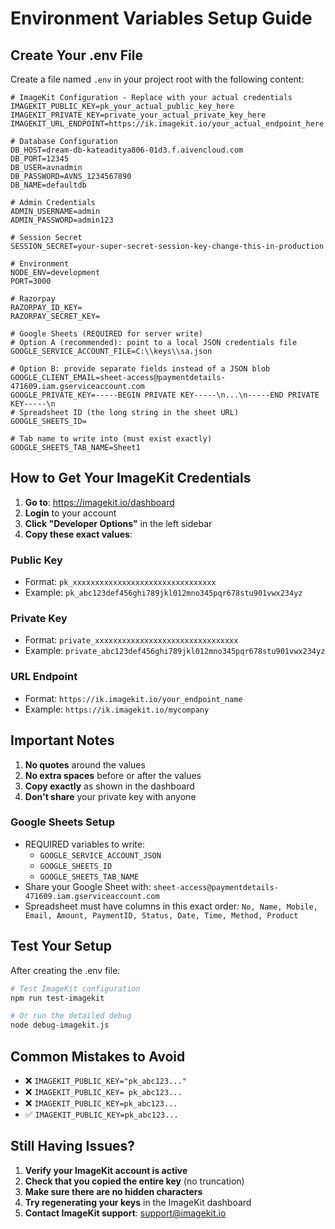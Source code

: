 # Environment Variables Setup Guide

## Create Your .env File

Create a file named `.env` in your project root with the following content:

```env
# ImageKit Configuration - Replace with your actual credentials
IMAGEKIT_PUBLIC_KEY=pk_your_actual_public_key_here
IMAGEKIT_PRIVATE_KEY=private_your_actual_private_key_here
IMAGEKIT_URL_ENDPOINT=https://ik.imagekit.io/your_actual_endpoint_here

# Database Configuration
DB_HOST=dream-db-kateaditya806-01d3.f.aivencloud.com
DB_PORT=12345
DB_USER=avnadmin
DB_PASSWORD=AVNS_1234567890
DB_NAME=defaultdb

# Admin Credentials
ADMIN_USERNAME=admin
ADMIN_PASSWORD=admin123

# Session Secret
SESSION_SECRET=your-super-secret-session-key-change-this-in-production

# Environment
NODE_ENV=development
PORT=3000

# Razorpay
RAZORPAY_ID_KEY=
RAZORPAY_SECRET_KEY=

# Google Sheets (REQUIRED for server write)
# Option A (recommended): point to a local JSON credentials file
GOOGLE_SERVICE_ACCOUNT_FILE=C:\\keys\\sa.json

# Option B: provide separate fields instead of a JSON blob
GOOGLE_CLIENT_EMAIL=sheet-access@paymentdetails-471609.iam.gserviceaccount.com
GOOGLE_PRIVATE_KEY=-----BEGIN PRIVATE KEY-----\n...\n-----END PRIVATE KEY-----\n
# Spreadsheet ID (the long string in the sheet URL)
GOOGLE_SHEETS_ID=

# Tab name to write into (must exist exactly)
GOOGLE_SHEETS_TAB_NAME=Sheet1
```

## How to Get Your ImageKit Credentials

1. **Go to**: https://imagekit.io/dashboard
2. **Login** to your account
3. **Click "Developer Options"** in the left sidebar
4. **Copy these exact values**:

### Public Key
- Format: `pk_xxxxxxxxxxxxxxxxxxxxxxxxxxxxxxxx`
- Example: `pk_abc123def456ghi789jkl012mno345pqr678stu901vwx234yz`

### Private Key  
- Format: `private_xxxxxxxxxxxxxxxxxxxxxxxxxxxxxxxx`
- Example: `private_abc123def456ghi789jkl012mno345pqr678stu901vwx234yz`

### URL Endpoint
- Format: `https://ik.imagekit.io/your_endpoint_name`
- Example: `https://ik.imagekit.io/mycompany`

## Important Notes

1. **No quotes** around the values
2. **No extra spaces** before or after the values
3. **Copy exactly** as shown in the dashboard
4. **Don't share** your private key with anyone

### Google Sheets Setup
- REQUIRED variables to write:
  - `GOOGLE_SERVICE_ACCOUNT_JSON`
  - `GOOGLE_SHEETS_ID`
  - `GOOGLE_SHEETS_TAB_NAME`
- Share your Google Sheet with: `sheet-access@paymentdetails-471609.iam.gserviceaccount.com`
- Spreadsheet must have columns in this exact order: `No, Name, Mobile, Email, Amount, PaymentID, Status, Date, Time, Method, Product`

## Test Your Setup

After creating the .env file:

```bash
# Test ImageKit configuration
npm run test-imagekit

# Or run the detailed debug
node debug-imagekit.js
```

## Common Mistakes to Avoid

- ❌ `IMAGEKIT_PUBLIC_KEY="pk_abc123..."`
- ❌ `IMAGEKIT_PUBLIC_KEY= pk_abc123...`
- ❌ `IMAGEKIT_PUBLIC_KEY=pk_abc123... `
- ✅ `IMAGEKIT_PUBLIC_KEY=pk_abc123...`

## Still Having Issues?

1. **Verify your ImageKit account is active**
2. **Check that you copied the entire key** (no truncation)
3. **Make sure there are no hidden characters**
4. **Try regenerating your keys** in the ImageKit dashboard
5. **Contact ImageKit support**: support@imagekit.io 